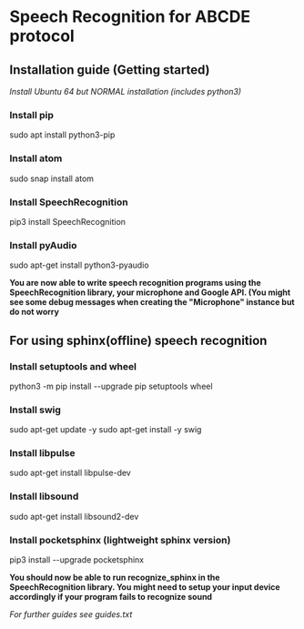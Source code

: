 # Speech Recognition for ABCDE protocol

## Installation guide (Getting started)

*Install Ubuntu 64 but NORMAL installation (includes python3)*

### Install pip
sudo apt install python3-pip

### Install atom
sudo snap install atom

### Install SpeechRecognition
pip3 install SpeechRecognition

### Install pyAudio
sudo apt-get install python3-pyaudio

**You are now able to write speech recognition programs using the SpeechRecognition library, your microphone and Google API. (You might see some debug messages when creating the "Microphone" instance but do not worry**

## For using sphinx(offline) speech recognition

### Install setuptools and wheel
python3 -m pip install --upgrade pip setuptools wheel

### Install swig
sudo apt-get update -y
sudo apt-get install -y swig

### Install libpulse
sudo apt-get install libpulse-dev

### Install libsound
sudo apt-get install libsound2-dev

### Install pocketsphinx (lightweight sphinx version)
pip3 install --upgrade pocketsphinx

**You should now be able to run recognize_sphinx in the SpeechRecognition library. You might need to setup your input device accordingly if your program fails to recognize sound**

*For further guides see guides.txt*
